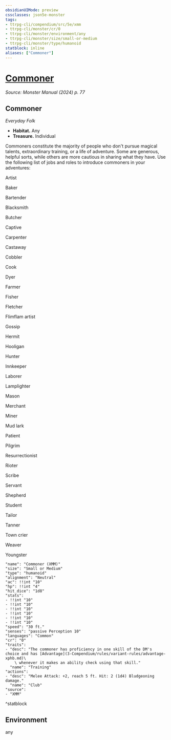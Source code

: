 ```yaml
---
obsidianUIMode: preview
cssclasses: json5e-monster
tags:
- ttrpg-cli/compendium/src/5e/xmm
- ttrpg-cli/monster/cr/0
- ttrpg-cli/monster/environment/any
- ttrpg-cli/monster/size/small-or-medium
- ttrpg-cli/monster/type/humanoid
statblock: inline
aliases: ["Commoner"]
---
```

# [Commoner](3-Compendium\bestiary\humanoid/commoner-xmm.md)
*Source: Monster Manual (2024) p. 77*  

## Commoner

*Everyday Folk*

- **Habitat.** Any  
- **Treasure.** Individual  

Commoners constitute the majority of people who don't pursue magical talents, extraordinary training, or a life of adventure. Some are generous, helpful sorts, while others are more cautious in sharing what they have. Use the following list of jobs and roles to introduce commoners in your adventures:

Artist

Baker

Bartender

Blacksmith

Butcher

Captive

Carpenter

Castaway

Cobbler

Cook

Dyer

Farmer

Fisher

Fletcher

Flimflam artist

Gossip

Hermit

Hooligan

Hunter

Innkeeper

Laborer

Lamplighter

Mason

Merchant

Miner

Mud lark

Patient

Pilgrim

Resurrectionist

Rioter

Scribe

Servant

Shepherd

Student

Tailor

Tanner

Town crier

Weaver

Youngster

```statblock
"name": "Commoner (XMM)"
"size": "Small or Medium"
"type": "humanoid"
"alignment": "Neutral"
"ac": !!int "10"
"hp": !!int "4"
"hit_dice": "1d8"
"stats":
- !!int "10"
- !!int "10"
- !!int "10"
- !!int "10"
- !!int "10"
- !!int "10"
"speed": "30 ft."
"senses": "passive Perception 10"
"languages": "Common"
"cr": "0"
"traits":
- "desc": "The commoner has proficiency in one skill of the DM's choice and has [Advantage](3-Compendium/rules/variant-rules/advantage-xphb.md)\
    \ whenever it makes an ability check using that skill."
  "name": "Training"
"actions":
- "desc": "Melee Attack: +2, reach 5 ft. Hit: 2 (1d4) Bludgeoning damage."
  "name": "Club"
"source":
- "XMM"
```
^statblock

## Environment

any